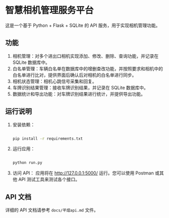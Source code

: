 # 智慧相机管理服务平台

这是一个基于 Python + Flask + SQLite 的 API 服务，用于实现相机管理功能。

## 功能

1. 相机管理：对多个进出口相机实现添加、修改、删除、查询功能，并记录在 SQLite 数据库中。
2. 白名单管理：车辆白名单在数据库中的增删查改功能，并按照要求和相机中的白名单进行比对，提供界面后确认后对相机的白名单进行同步。
3. 相机状态管理：相机心跳信号采集和回复。
4. 车牌识别结果管理：接收车牌识别结果，并记录在 SQLite 数据库中。
5. 数据统计和导出功能：对车牌识别结果进行统计，并提供导出功能。

## 运行说明

1. 安装依赖：

   ```bash

   pip install -r requirements.txt
   ```

2. 运行应用：

   ```bash

   python run.py
   ```

3. 访问 API：
   应用将在 http://127.0.0.1:5000/ 运行。您可以使用 Postman 或其他 API 测试工具来测试各个接口。

## API 文档

详细的 API 文档请参考 `docs/芊熠api.md` 文件。

